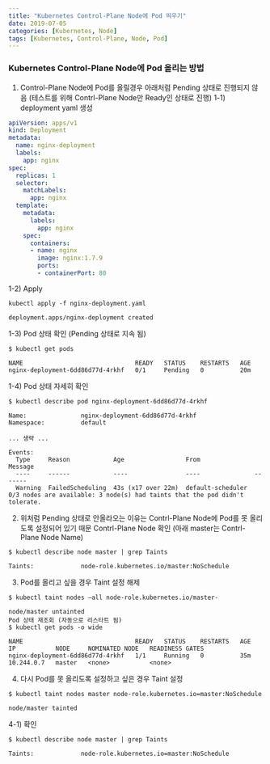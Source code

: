 ```yaml
---
title: "Kubernetes Control-Plane Node에 Pod 띄우기"
date: 2019-07-05
categories: [Kubernetes, Node]
tags: [Kubernetes, Control-Plane, Node, Pod]
---
```


### Kubernetes Control-Plane Node에 Pod 올리는 방법
1) Control-Plane Node에 Pod를 올릴경우 아래처럼 Pending 상태로 진행되지 않음 (테스트를 위해 Contrl-Plane Node만 Ready인 상태로 진행)
1-1) deployment yaml 생성
```nginx-deployment.yaml
apiVersion: apps/v1
kind: Deployment
metadata:
  name: nginx-deployment
  labels:
    app: nginx
spec:
  replicas: 1
  selector:
    matchLabels:
      app: nginx
  template:
    metadata:
      labels:
        app: nginx
    spec:
      containers:
      - name: nginx
        image: nginx:1.7.9
        ports:
        - containerPort: 80
```

1-2) Apply
```
kubectl apply -f nginx-deployment.yaml

deployment.apps/nginx-deployment created
```

1-3) Pod 상태 확인 (Pending 상태로 지속 됨)
```
$ kubectl get pods

NAME                               READY   STATUS    RESTARTS   AGE
nginx-deployment-6dd86d77d-4rkhf   0/1     Pending   0          20m
```

1-4) Pod 상태 자세히 확인
```
$ kubectl describe pod nginx-deployment-6dd86d77d-4rkhf

Name:               nginx-deployment-6dd86d77d-4rkhf                                     
Namespace:          default                                                              

... 생략 ...

Events:                                                                                                                                        
  Type     Reason            Age                 From               Message                                                                    
  ----     ------            ----                ----               -------                                                                    
  Warning  FailedScheduling  43s (x17 over 22m)  default-scheduler  0/3 nodes are available: 3 node(s) had taints that the pod didn't tolerate.
```

2) 위처럼 Pending 상태로 안올라오는 이유는 Contrl-Plane Node에 Pod를 못 올리도록 설정되어 있기 때문
Contrl-Plane Node 확인 (아래 master는 Contrl-Plane Node Name)
```
$ kubectl describe node master | grep Taints

Taints:             node-role.kubernetes.io/master:NoSchedule
```

3) Pod를 올리고 싶을 경우
Taint 설정 해제
```
$ kubectl taint nodes –all node-role.kubernetes.io/master-

node/master untainted
Pod 상태 재조회 (자동으로 리스타트 됨)
$ kubectl get pods -o wide

NAME                               READY   STATUS    RESTARTS   AGE   IP           NODE     NOMINATED NODE   READINESS GATES
nginx-deployment-6dd86d77d-4rkhf   1/1     Running   0          35m   10.244.0.7   master   <none>           <none>
```

4) 다시 Pod를 못 올리도록 설정하고 싶은 경우
Taint 설정
```
$ kubectl taint nodes master node-role.kubernetes.io=master:NoSchedule

node/master tainted
```

4-1) 확인
```
$ kubectl describe node master | grep Taints

Taints:             node-role.kubernetes.io=master:NoSchedule
```